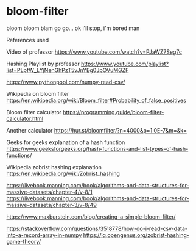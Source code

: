 # bloom-filter
bloom bloom blam go go... ok i'll stop, i'm bored man

References used

Video of professor
https://www.youtube.com/watch?v=PJaWZ7Seg7c


Hashing Playlist by professor
https://www.youtube.com/playlist?list=PLpfW_LYjNenGhPzT5vJnYEg0JpOVuMGZF


https://www.pythonpool.com/numpy-read-csv/

Wikipedia on bloom filter
https://en.wikipedia.org/wiki/Bloom_filter#Probability_of_false_positives

Bloom filter calculator
https://programming.guide/bloom-filter-calculator.html

Another calculator
https://hur.st/bloomfilter/?n=4000&p=1.0E-7&m=&k=


Geeks for geeks explanation of a hash function
https://www.geeksforgeeks.org/hash-functions-and-list-types-of-hash-functions/


Wikipedia zobrist hashing explanation
https://en.wikipedia.org/wiki/Zobrist_hashing


https://livebook.manning.com/book/algorithms-and-data-structures-for-massive-datasets/chapter-4/v-8/1
https://livebook.manning.com/book/algorithms-and-data-structures-for-massive-datasets/chapter-3/v-8/49

https://www.maxburstein.com/blog/creating-a-simple-bloom-filter/

https://stackoverflow.com/questions/3518778/how-do-i-read-csv-data-into-a-record-array-in-numpy
https://iq.opengenus.org/zobrist-hashing-game-theory/
